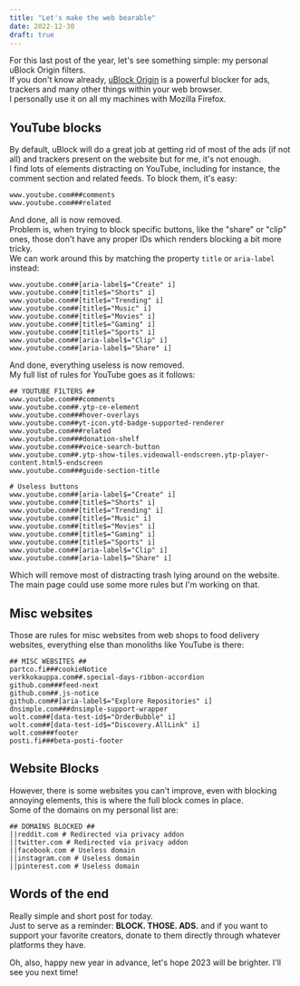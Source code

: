 ```yaml
---
title: "Let's make the web bearable"
date: 2022-12-30
draft: true
---
```


For this last post of the year, let's see something simple: my personal uBlock Origin filters.  
If you don't know already, [uBlock Origin](https://github.com/gorhill/uBlock) is a powerful blocker for ads, trackers and many other things within your web browser.  
I personally use it on all my machines with Mozilla Firefox.

## YouTube blocks

By default, uBlock will do a great job at getting rid of most of the ads (if not all) and trackers present on the website but for me, it's not enough.  
I find lots of elements distracting on YouTube, including for instance, the comment section and related feeds. To block them, it's easy:

```adblock
www.youtube.com###comments
www.youtube.com###related
```

And done, all is now removed.  
Problem is, when trying to block specific buttons, like the "share" or "clip" ones, those don't have any proper IDs which renders blocking a bit more tricky.  
We can work around this by matching the property `title` or `aria-label` instead:

```adblock
www.youtube.com##[aria-label$="Create" i]
www.youtube.com##[title$="Shorts" i]
www.youtube.com##[title$="Trending" i]
www.youtube.com##[title$="Music" i]
www.youtube.com##[title$="Movies" i]
www.youtube.com##[title$="Gaming" i]
www.youtube.com##[title$="Sports" i]
www.youtube.com##[aria-label$="Clip" i]
www.youtube.com##[aria-label$="Share" i]
```

And done, everything useless is now removed.  
My full list of rules for YouTube goes as it follows:

```adblock
## YOUTUBE FILTERS ##
www.youtube.com###comments
www.youtube.com##.ytp-ce-element
www.youtube.com###hover-overlays
www.youtube.com##yt-icon.ytd-badge-supported-renderer
www.youtube.com###related
www.youtube.com###donation-shelf
www.youtube.com###voice-search-button
www.youtube.com##.ytp-show-tiles.videowall-endscreen.ytp-player-content.html5-endscreen
www.youtube.com###guide-section-title

# Useless buttons
www.youtube.com##[aria-label$="Create" i]
www.youtube.com##[title$="Shorts" i]
www.youtube.com##[title$="Trending" i]
www.youtube.com##[title$="Music" i]
www.youtube.com##[title$="Movies" i]
www.youtube.com##[title$="Gaming" i]
www.youtube.com##[title$="Sports" i]
www.youtube.com##[aria-label$="Clip" i]
www.youtube.com##[aria-label$="Share" i]
```

Which will remove most of distracting trash lying around on the website.  
The main page could use some more rules but I'm working on that.

## Misc websites

Those are rules for misc websites from web shops to food delivery websites, everything else than monoliths like YouTube is there:

```adblock
## MISC WEBSITES ##
partco.fi###cookieNotice
verkkokauppa.com##.special-days-ribbon-accordion
github.com###feed-next
github.com##.js-notice
github.com##[aria-label$="Explore Repositories" i]
dnsimple.com###dnsimple-support-wrapper
wolt.com##[data-test-id$="OrderBubble" i]
wolt.com##[data-test-id$="Discovery.AllLink" i]
wolt.com###footer
posti.fi###beta-posti-footer
```

## Website Blocks

However, there is some websites you can't improve, even with blocking annoying elements, this is where the full block comes in place.  
Some of the domains on my personal list are:

```adblock
## DOMAINS BLOCKED ##
||reddit.com # Redirected via privacy addon
||twitter.com # Redirected via privacy addon
||facebook.com # Useless domain
||instagram.com # Useless domain
||pinterest.com # Useless domain
```

## Words of the end

Really simple and short post for today.  
Just to serve as a reminder: **BLOCK. THOSE. ADS.** and if you want to support your favorite creators, donate to them directly through whatever platforms they have.

Oh, also, happy new year in advance, let's hope 2023 will be brighter.
I'll see you next time!
